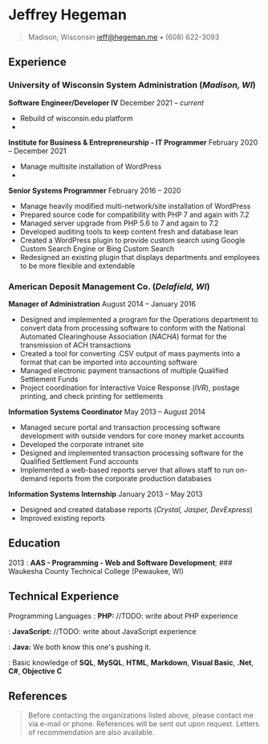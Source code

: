 
Jeffrey Hegeman
============
> Madison, Wisconsin 
<jeff@hegeman.me> • (608) 622-3093

Experience
----------
### University of Wisconsin System Administration (*Madison, WI*)
**Software Engineer/Developer IV** December 2021 – *current*
* Rebuild of wisconsin.edu platform
* 
**Institute for Business & Entrepreneurship - IT Programmer** February 2020 – December 2021
* Manage multisite installation of WordPress
* 

**Senior Systems Programmer** February 2016 – 2020 
* Manage heavily modified multi-network/site installation of WordPress
* Prepared source code for compatibility with PHP 7 and again with 7.2 
* Managed server upgrade from PHP 5.6 to 7 and again to 7.2
* Developed auditing tools to keep content fresh and database lean
* Created a WordPress plugin to provide custom search using Google Custom Search Engine or Bing Custom Search 
* Redesigned an existing plugin that displays departments and employees to be more flexible and extendable 

### American Deposit Management Co. (*Delafield, WI*)

**Manager of Administration** August 2014 – January 2016
* Designed and implemented a program for the Operations department to convert data from processing software to conform with the National Automated Clearinghouse Association (*NACHA*) format for the transmission of ACH transactions 
* Created a tool for converting .CSV output of mass payments into a format that can be imported into accounting software 
* Managed electronic payment transactions of multiple Qualified Settlement Funds 
* Project coordination for Interactive Voice Response (*IVR*), postage printing, and check printing for settlements

**Information Systems Coordinator** May 2013 – August 2014 
* Managed secure portal and transaction processing software development with outside vendors for core money market accounts 
* Developed the corporate intranet site 
* Designed and implemented transaction processing software for the Qualified Settlement Fund accounts 
* Implemented a web-based reports server that allows staff to run on-demand reports from the corporate production databases 

**Information Systems Internship** January 2013 – May 2013 
* Designed and created database reports (*Crystal, Jasper, DevExpress*) 
* Improved existing reports


Education
---------

2013
:   **AAS - Programming - Web and Software Development**; ### Waukesha County Technical College (Pewaukee, WI)

Technical Experience
--------------------

Programming Languages
:   **PHP:** //TODO: write about PHP experience

:   **JavaScript:** //TODO: write about JavaScript experience

:   **Java:** We both know this one's pushing
    it.

:   Basic knowledge of **SQL**, **MySQL**, **HTML**, **Markdown**, **Visual Basic**, **.Net**, **C#**, **Objective C**

References
----------------------------------------
> Before contacting the organizations listed above, please contact me via e-mail or phone. References will be sent out upon request. Letters of recommendation are also available.


